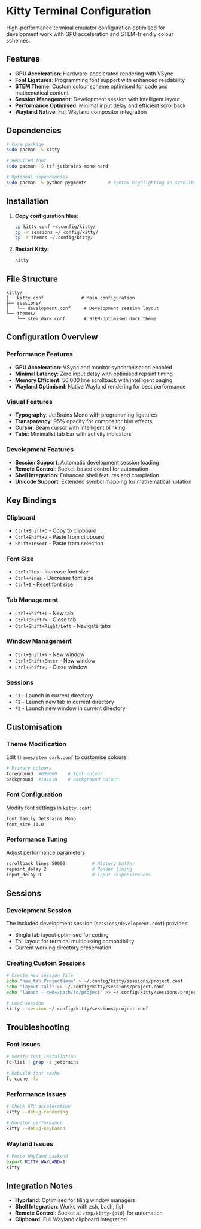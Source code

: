 # Kitty Terminal Configuration

High-performance terminal emulator configuration optimised for development work with GPU acceleration and STEM-friendly colour schemes.

## Features

- **GPU Acceleration**: Hardware-accelerated rendering with VSync
- **Font Ligatures**: Programming font support with enhanced readability
- **STEM Theme**: Custom colour scheme optimised for code and mathematical content
- **Session Management**: Development session with intelligent layout
- **Performance Optimised**: Minimal input delay and efficient scrollback
- **Wayland Native**: Full Wayland compositor integration

## Dependencies

```bash
# Core package
sudo pacman -S kitty

# Required font
sudo pacman -S ttf-jetbrains-mono-nerd

# Optional dependencies
sudo pacman -S python-pygments        # Syntax highlighting in scrollback
```

## Installation

1. **Copy configuration files:**
   ```bash
   cp kitty.conf ~/.config/kitty/
   cp -r sessions ~/.config/kitty/
   cp -r themes ~/.config/kitty/
   ```

2. **Restart Kitty:**
   ```bash
   kitty
   ```

## File Structure

```
kitty/
├── kitty.conf              # Main configuration
├── sessions/
│   └── development.conf     # Development session layout
└── themes/
    └── stem_dark.conf       # STEM-optimised dark theme
```

## Configuration Overview

### Performance Features
- **GPU Acceleration**: VSync and monitor synchronisation enabled
- **Minimal Latency**: Zero input delay with optimised repaint timing
- **Memory Efficient**: 50,000 line scrollback with intelligent paging
- **Wayland Optimised**: Native Wayland rendering for best performance

### Visual Features
- **Typography**: JetBrains Mono with programming ligatures
- **Transparency**: 95% opacity for compositor blur effects
- **Cursor**: Beam cursor with intelligent blinking
- **Tabs**: Minimalist tab bar with activity indicators

### Development Features
- **Session Support**: Automatic development session loading
- **Remote Control**: Socket-based control for automation
- **Shell Integration**: Enhanced shell features and completion
- **Unicode Support**: Extended symbol mapping for mathematical notation

## Key Bindings

### Clipboard
- `Ctrl+Shift+C` - Copy to clipboard
- `Ctrl+Shift+V` - Paste from clipboard
- `Shift+Insert` - Paste from selection

### Font Size
- `Ctrl+Plus` - Increase font size
- `Ctrl+Minus` - Decrease font size
- `Ctrl+0` - Reset font size

### Tab Management
- `Ctrl+Shift+T` - New tab
- `Ctrl+Shift+W` - Close tab
- `Ctrl+Shift+Right/Left` - Navigate tabs

### Window Management
- `Ctrl+Shift+N` - New window
- `Ctrl+Shift+Enter` - New window
- `Ctrl+Shift+Q` - Close window

### Sessions
- `F1` - Launch in current directory
- `F2` - Launch new tab in current directory
- `F3` - Launch new window in current directory

## Customisation

### Theme Modification
Edit `themes/stem_dark.conf` to customise colours:
```bash
# Primary colours
foreground  #e0e0e0    # Text colour
background  #1a1a1a    # Background colour
```

### Font Configuration
Modify font settings in `kitty.conf`:
```bash
font_family JetBrains Mono
font_size 11.0
```

### Performance Tuning
Adjust performance parameters:
```bash
scrollback_lines 50000          # History buffer
repaint_delay 2                 # Render timing
input_delay 0                   # Input responsiveness
```

## Sessions

### Development Session
The included development session (`sessions/development.conf`) provides:
- Single tab layout optimised for coding
- Tall layout for terminal multiplexing compatibility
- Current working directory preservation

### Creating Custom Sessions
```bash
# Create new session file
echo "new_tab ProjectName" > ~/.config/kitty/sessions/project.conf
echo "layout tall" >> ~/.config/kitty/sessions/project.conf
echo "launch --cwd=/path/to/project" >> ~/.config/kitty/sessions/project.conf

# Load session
kitty --session ~/.config/kitty/sessions/project.conf
```

## Troubleshooting

### Font Issues
```bash
# Verify font installation
fc-list | grep -i jetbrains

# Rebuild font cache
fc-cache -fv
```

### Performance Issues
```bash
# Check GPU acceleration
kitty --debug-rendering

# Monitor performance
kitty --debug-keyboard
```

### Wayland Issues
```bash
# Force Wayland backend
export KITTY_WAYLAND=1
kitty
```

## Integration Notes

- **Hyprland**: Optimised for tiling window managers
- **Shell Integration**: Works with zsh, bash, fish
- **Remote Control**: Socket at `/tmp/kitty-{pid}` for automation
- **Clipboard**: Full Wayland clipboard integration